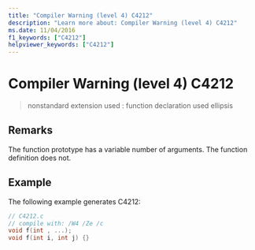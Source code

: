 ```yaml
---
title: "Compiler Warning (level 4) C4212"
description: "Learn more about: Compiler Warning (level 4) C4212"
ms.date: 11/04/2016
f1_keywords: ["C4212"]
helpviewer_keywords: ["C4212"]
---
```

# Compiler Warning (level 4) C4212

> nonstandard extension used : function declaration used ellipsis

## Remarks

The function prototype has a variable number of arguments. The function definition does not.

## Example

The following example generates C4212:

```c
// C4212.c
// compile with: /W4 /Ze /c
void f(int , ...);
void f(int i, int j) {}
```
